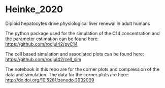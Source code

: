 # Heinke_2020
Diploid hepatocytes drive physiological liver renewal in adult humans


The python package used for the simulation of the C14 concentration and the parameter estimation can be found here: 
https://github.com/rodjul42/pyC14

The cell based simulation and associated plots can be found here:
https://github.com/rodjul42/cell_sim

The notebook in this repo are for the corner plots and compression of the data and simulation.
The data for the corner plots are here: http://dx.doi.org/10.5281/zenodo.3932009
